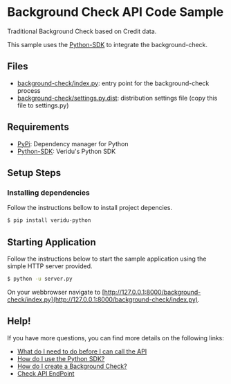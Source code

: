 # Background Check API Code Sample
Traditional Background Check based on Credit data.

This sample uses the [Python-SDK](https://github.com/veridu/veridu-python) to integrate the background-check.

## Files
 * [background-check/index.py](index.py): entry point for the background-check process
 * [background-check/settings.py.dist](settings.py.dist): distribution settings file (copy this file to settings.py)

## Requirements
 * [PyPi](https://pypi.python.org/pypi): Dependency manager for Python
 * [Python-SDK](https://github.com/veridu/veridu-python): Veridu's Python SDK

## Setup Steps

### Installing dependencies
Follow the instructions bellow to install project depencies.
```bash
$ pip install veridu-python
```

## Starting Application
Follow the instructions below to start the sample application using the simple HTTP server provided.
```bash
$ python -u server.py
```

On your webbrowser navigate to [http://127.0.0.1:8000/background-check/index.py](http://127.0.0.1:8000/background-check/index.py).

## Help!
If you have more questions, you can find more details on the following links:
 * [What do I need to do before I can call the API](https://veridu.com/wiki/What_do_I_need_to_do_before_I_can_call_the_API)
 * [How do I use the Python SDK?](https://veridu.com/wiki/How_do_I_use_the_Python_SDK%3F)
 * [How do I create a Background Check?](https://veridu.com/wiki/How_do_I_create_a_Background_Check%3F)
 * [Check API EndPoint](https://veridu.com/wiki/Check_Resource)
